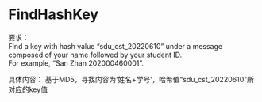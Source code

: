 # FindHashKey
要求：   
Find a key with hash value “sdu_cst_20220610” under a message composed of your name followed by your student ID.     
For example, “San Zhan 202000460001”.       

具体内容：
基于MD5，寻找内容为‘姓名+学号’，哈希值“sdu_cst_20220610”所对应的key值
